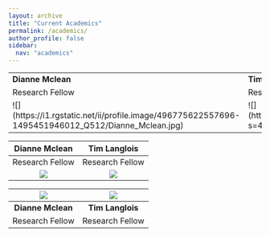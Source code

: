 ```yaml
---
layout: archive
title: "Current Academics"
permalink: /academics/
author_profile: false
sidebar:
  nav: "academics"
---
```

<table style="width:100%">
<tr>
  <td class="left"><strong>Dianne Mclean</strong></td>
  <td class="right"><strong>Tim Langlois</strong></td>
</tr>

  <tr>
    <td class="left">Research Fellow</td>
    <td class="right">Research Fellow</td>
  </tr>
  
  <tr>
    <td class="left">![](https://i1.rgstatic.net/ii/profile.image/496775622557696-1495451946012_Q512/Dianne_Mclean.jpg)</td>
    <td class="right">![](https://avatars0.githubusercontent.com/u/14978794?s=460&v=4)</td>
  </tr>
</table>

| **Dianne Mclean**  | **Tim Langlois**   |
|:-------------:|:-------------:|
|Research Fellow |Research Fellow |
|![](https://i1.rgstatic.net/ii/profile.image/496775622557696-1495451946012_Q512/Dianne_Mclean.jpg)|![](https://avatars0.githubusercontent.com/u/14978794?s=460&v=4)|

|![](https://i1.rgstatic.net/ii/profile.image/496775622557696-1495451946012_Q512/Dianne_Mclean.jpg)|![](https://avatars0.githubusercontent.com/u/14978794?s=460&v=4)|
|:-------------:|:-------------:|
| **Dianne Mclean**  | **Tim Langlois**   |
|Research Fellow |Research Fellow |

